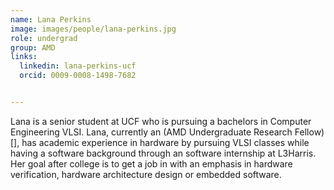```yaml
---
name: Lana Perkins
image: images/people/lana-perkins.jpg
role: undergrad
group: AMD
links:
  linkedin: lana-perkins-ucf
  orcid: 0009-0008-1498-7682


---
```


Lana is a senior student at UCF who is pursuing a bachelors in Computer Engineering VLSI. Lana, currently an (AMD Undergraduate Research Fellow)[], has academic experience in hardware by pursuing VLSI
classes while having a software background through an software internship at L3Harris. Her goal after college is to get a job in with an emphasis
in hardware verification, hardware architecture design or embedded software.
